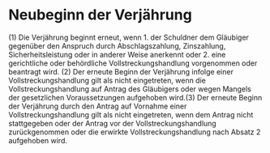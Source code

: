 # Neubeginn der Verjährung

(1) Die Verjährung beginnt erneut, wenn  1.
 der Schuldner dem Gläubiger gegenüber den Anspruch durch Abschlagszahlung, Zinszahlung, Sicherheitsleistung oder in anderer Weise anerkennt oder
 2.
 eine gerichtliche oder behördliche Vollstreckungshandlung vorgenommen oder beantragt wird.
(2) Der erneute Beginn der Verjährung infolge einer Vollstreckungshandlung gilt als nicht eingetreten, wenn die Vollstreckungshandlung auf Antrag des Gläubigers oder wegen Mangels der gesetzlichen Voraussetzungen aufgehoben wird.(3) Der erneute Beginn der Verjährung durch den Antrag auf Vornahme einer Vollstreckungshandlung gilt als nicht eingetreten, wenn dem Antrag nicht stattgegeben oder der Antrag vor der Vollstreckungshandlung zurückgenommen oder die erwirkte Vollstreckungshandlung nach Absatz 2 aufgehoben wird. 

